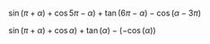 $\sin{(\pi+\alpha)}+\cos{5\pi-\alpha)}+\tan{(6\pi-\alpha)}-\cos{(\alpha-3\pi)}$

$\sin{(\pi+\alpha)}+\cos{\alpha)}+\tan{(\alpha)}-(-\cos{(\alpha))}$